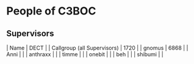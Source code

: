 # People of C3BOC
## Supervisors
| Name                        | DECT |
| Callgroup (all Supervisors) | 1720 |
| gnomus                      | 6868 |
| Anni                        |      |
| anthraxx                    |      |
| timme                       |      |
| onebit                      |      |
| beh                         |      |
| shibumi                     |      |
